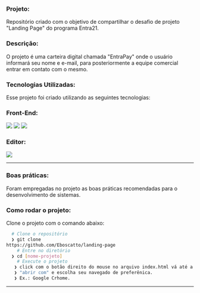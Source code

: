 ### Projeto:
Repositório criado com o objetivo de compartilhar o desafio de projeto "Landing Page" do programa Entra21.
### Descrição:
O projeto é uma carteira digital chamada "EntraPay" onde  o usuário informará seu nome e e-mail, para posteriormente a equipe comercial entrar em contato com o mesmo.
### Tecnologias Utilizadas:
Esse projeto foi criado utilizando as seguintes tecnologias:
### Front-End:

<div>
  <img src="https://img.shields.io/badge/HTML5-E34F26?style=for-the-badge&logo=html5&logoColor=white">
  <img src="https://img.shields.io/badge/CSS3-1572B6?style=for-the-badge&logo=css3&logoColor=white"> 
  <img src="https://img.shields.io/badge/JavaScript-323330?style=for-the-badge&logo=javascript&logoColor=F7DF1E">
</div>

### Editor:
<img src="https://img.shields.io/badge/Visual_Studio_Code-0078D4?style=for-the-badge&logo=visual%20studio%20code&logoColor=white">

---

### Boas práticas:
Foram empregadas no projeto as boas práticas recomendadas para o desenvolvimento de sistemas.

### Como rodar o projeto:
Clone o projeto com o comando abaixo:
```bash
  # Clone o repositório
  ❯ git clone 
https://github.com/Eboscatto/landing-page
	# Entre no diretório
  ❯ cd [nome-projeto]
	# Execute o projeto
   ❯ click com o botão direito do mouse no arquivo index.html vá até a opção
   ❯ "abrir com" e escolha seu navegado de preferênica. 
   ❯ Ex.: Google Crhome.
```
---
